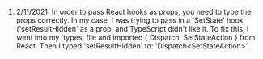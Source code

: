 1. 2/11/2021: In order to pass React hooks as props, you need to type the props correctly.  In my case,
	      I was trying to pass in a 'SetState' hook ('setResultHidden' as a prop, and TypeScript 
	      didn't like it. To fix this, I went into my 'types' file and imported { Dispatch, 
	      SetStateAction } from React.  Then I typed 'setResultHidden' to: 'Dispatch<SetStateAction<boolean>>'.  
